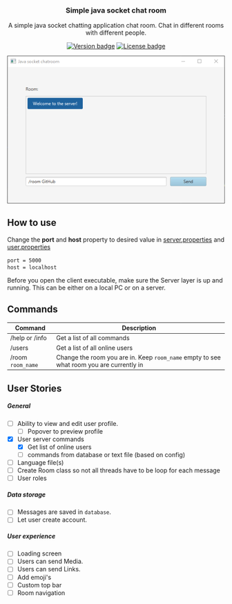 <h3 align="center">
	Simple java socket chat room
</h3>

<p align="center">
A simple java socket chatting application chat room. Chat in different rooms with different people.
</p>

<p align="center">
	<a href="https://github.com/Tygovanommen/Java-socket-chatroom/tags"><img src="https://img.shields.io/badge/release-v0.1_alpha-blue" alt="Version badge"></a>
	<a href="https://github.com/Tygovanommen/Java-socket-chatroom/blob/master/LICENSE"><img src="https://img.shields.io/badge/license-MIT-green.svg" alt="License badge"></a>
</p>

<p align="center">
	<img src="https://github.com/Tygovanommen/Java-socket-chatroom/blob/master/demo.gif" width="550" alt="screenshot">
</p>

## How to use

Change the **port** and **host** property to desired value in [server.properties](/server.properties) and [user.properties](/user.properties)

``` 
port = 5000
host = localhost
```

Before you open the client executable, make sure the Server layer is up and running. This can be either on a local PC or on a server.

## Commands
| Command | Description |
| ----- | --- |
| /help or /info | Get a list of all commands |
| /users | Get a list of all online users |
| /room `room_name`  | Change the room you are in. Keep `room_name` empty to see what room you are currently in |

## User Stories
##### General
- [ ] Ability to view and edit user profile.
    - [ ] Popover to preview profile
- [x] User server commands
    - [x] Get list of online users
    - [ ] commands from database or text file (based on config)
- [ ] Language file(s)
- [ ] Create Room class so not all threads have to be loop for each message
- [ ] User roles
 
##### Data storage
- [ ] Messages are saved in `database`.
- [ ] Let user create account.
    
##### User experience
- [ ] Loading screen
- [ ] Users can send Media.
- [ ] Users can send Links.
- [ ] Add emoji's
- [ ] Custom top bar
- [ ] Room navigation
